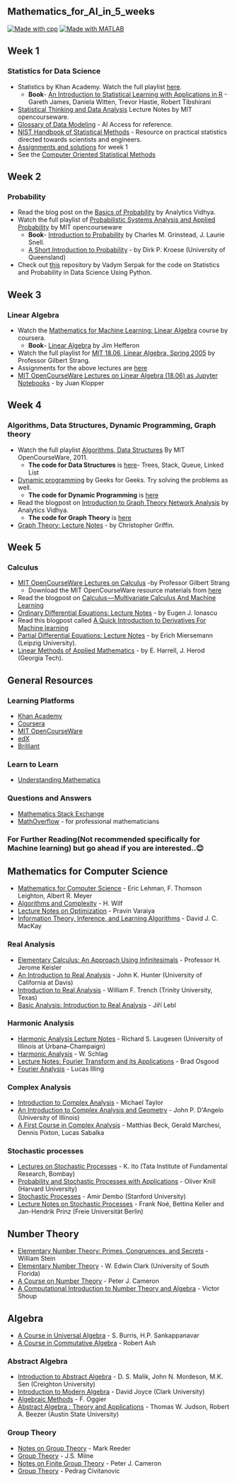 ## Mathematics_for_AI_in_5_weeks



[![Made with cpp](https://img.shields.io/badge/Made%20with-cpp-green.svg)](https://developerinsider.co/download-turbo-c-for-windows-7-8-8-1-and-windows-10-32-64-bit-full-screen/)
[![Made with MATLAB](https://img.shields.io/badge/Made%20with-MATLAB-red.svg)](https://www.mathworks.com/downloads/)


## Week 1 
### Statistics for Data Science
- Statistics by Khan Academy. Watch the full playlist [here](https://www.youtube.com/watch?v=uhxtUt_-GyM&list=PL1328115D3D8A2566).
  - **Book**- [An Introduction to Statistical Learning with Applications in R](http://www-bcf.usc.edu/~gareth/ISL/ISLR%20First%20Printing.pdf) - Gareth James, 
  Daniela Witten, Trevor Hastie, Robert Tibshirani
- [Statistical Thinking and Data Analysis](https://ocw.mit.edu/courses/sloan-school-of-management/15-075j-statistical-thinking-and-data-analysis-fall-2011/lecture-notes/) Lecture Notes
  by MIT opencourseware.
- [Glossary of Data Modeling](https://web.archive.org/web/20130523134625/http://www.aiaccess.net/e_gm.htm) - AI Access for reference.
- [NIST Handbook of Statistical Methods](http://itl.nist.gov/div898/handbook/index.htm) - Resource 
  on practical statistics directed towards scientists and engineers.
- [Assignments and solutions](https://github.com/soumyadip1995/Mathematics_for_AI_in_5_weeks/tree/master/Week%201%20Assignment) for week 1
- See the [Computer Oriented Statistical Methods](https://github.com/soumyadip1995/Mathematics_for_AI_in_5_weeks/tree/master/Computer%20Oriented%20Statistical%20Methods)

## Week 2
### Probability
- Read the blog post on the [Basics of Probability](https://www.analyticsvidhya.com/blog/2017/02/basic-probability-data-science-with-examples/) by Analytics Vidhya.
- Watch the full playlist of [Probabilistic Systems Analysis and Applied Probability](https://www.youtube.com/watch?v=j9WZyLZCBzs&list=PLUl4u3cNGP61MdtwGTqZA0MreSaDybji8) by MIT opencourseware
  - **Book**- [Introduction to Probability](https://www.dartmouth.edu/~chance/teaching_aids/books_articles/probability_book/amsbook.mac.pdf) by Charles M. Grinstead, J. Laurie Snell.
  - [A Short Introduction to Probability](http://www.maths.uq.edu.au/~kroese/asitp.pdf) - by Dirk P. Kroese (University of Queensland)
- Check out [this](https://github.com/VSerpak/DSE210x-Statistics-and-Probability-in-Data-Science-using-Python) repository by Vadym Serpak for the code on Statistics and Probability in Data Science Using Python.


## Week 3
### Linear Algebra
- Watch the [Mathematics for Machine Learning: Linear Algebra](https://www.coursera.org/learn/linear-algebra-machine-learning) course by coursera.
  - **Book**- [Linear Algebra](http://joshua.smcvt.edu/linearalgebra) by Jim Hefferon
- Watch the full playlist for [MIT 18.06, Linear Algebra, Spring 2005](https://www.youtube.com/watch?v=ZK3O402wf1c&list=PLE7DDD91010BC51F8) by Professor Gilbert Strang.
- Assignments for the above lectures are [here](https://ocw.mit.edu/courses/mathematics/18-06-linear-algebra-spring-2010/assignments/)
- [MIT OpenCourseWare Lectures on Linear Algebra (18.06) as Jupyter Notebooks](https://github.com/juanklopper/MIT_OCW_Linear_Algebra_18_06) - by Juan Klopper
 
 ## Week 4
 ### Algorithms, Data Structures, Dynamic Programming, Graph theory
 - Watch the full playlist [Algorithms, Data Structures](https://www.youtube.com/watch?v=HtSuA80QTyo&list=PLPsbJPZDyPYHF0DJLiXcFKFtebgFlV0ID) By MIT OpenCourseWare, 2011.
   - **The code for Data Structures** is [here](https://github.com/soumyadip1995/Mathematics_for_AI_in_5_weeks/tree/master/Week%204/Data%20Structure)- Trees, Stack, Queue, Linked List
 - [Dynamic programming](https://www.geeksforgeeks.org/dynamic-programming/) by Geeks for Geeks. Try solving the problems as well.
   - **The code for Dynamic Programming** is [here](https://github.com/soumyadip1995/Mathematics_for_AI_in_5_weeks/tree/master/Week%204/Dynamic%20Programming)
 - Read the blogpost on [Introduction to Graph Theory Network Analysis](https://www.analyticsvidhya.com/blog/2018/04/introduction-to-graph-theory-network-analysis-python-codes/) by Analytics Vidhya.
   - **The code for Graph Theory** is [here](https://github.com/soumyadip1995/Mathematics_for_AI_in_5_weeks/tree/master/Week%204/Graph)
 - [Graph Theory: Lecture Notes](http://www.personal.psu.edu/cxg286/Math485.pdf) - by Christopher Griffin.
 
 ## Week 5
 ### Calculus
 - [MIT OpenCourseWare Lectures on Calculus](https://ocw.mit.edu/resources/res-18-001-calculus-online-textbook-spring-2005/textbook/) -by Professor Gilbert Strang
   - Download the MIT OpenCourseWare resource materials from [here](https://ocw.mit.edu/resources/res-18-001-calculus-online-textbook-spring-2005/download-resource-materials/)
 - Read the blogpost on [Calculus — Multivariate Calculus And Machine Learning](https://medium.com/fintechexplained/calculus-multivariate-calculus-and-machine-learning-242b9efcb41c)
 - [Ordinary Differential Equations: Lecture Notes](http://www.cs.bgu.ac.il/~leonid/ode_bio_files/Ionascu_LectNotes.pdf) - by Eugen J. Ionascu
 - Read this blogpost called [ A Quick Introduction to Derivatives For Machine learning](https://towardsdatascience.com/a-quick-introduction-to-derivatives-for-machine-learning-people-3cd913c5cf33)
 - [Partial Differential Equations: Lecture Notes](http://www.math.uni-leipzig.de/~miersemann/pdebook.pdf) -  by Erich Miersemann (Leipzig University).
 - [Linear Methods of Applied Mathematics](http://www.mathphysics.com/pde/) - by E. Harrell, J. Herod (Georgia Tech).
 
 
 ## General Resources

### Learning Platforms

* [Khan Academy](https://www.khanacademy.org/math)
* [Coursera](https://www.coursera.org/courses?query=mathematics&languages=en)
* [MIT OpenCourseWare](http://ocw.mit.edu/courses/mathematics/)
* [edX](https://www.edx.org/course/subject/math)
* [Brilliant](https://brilliant.org/)

### Learn to Learn

* [Understanding Mathematics](https://github.com/nelson-brochado/understanding-math)

### Questions and Answers

* [Mathematics Stack Exchange](http://math.stackexchange.com/)
* [MathOverflow](http://mathoverflow.net/) - for professional mathematicians

 
### For Further Reading(Not recommended specifically for Machine learning) but go ahead if you are interested..😊

## Mathematics for Computer Science

* [Mathematics for Computer Science](https://people.csail.mit.edu/meyer/mcs.pdf) - Eric Lehman, F. Thomson Leighton, Albert R. Meyer
* [Algorithms and Complexity](http://www.math.upenn.edu/%7Ewilf/AlgComp3.html) - H. Wilf
* [Lecture Notes on Optimization](http://people.eecs.berkeley.edu/~varaiya/papers_ps.dir/NOO.pdf) - Pravin Varaiya
* [Information Theory, Inference, and Learning Algorithms](http://www.inference.org.uk/mackay/itila/book.html) - David J. C. MacKay

### Real Analysis

* [Elementary Calculus: An Approach Using Infinitesimals](http://www.math.wisc.edu/~keisler/calc.html) - Professor H. Jerome Keisler
* [An Introduction to Real Analysis](https://www.math.ucdavis.edu/~hunter/intro_analysis_pdf/intro_analysis.pdf) - John K. Hunter (University of California at Davis)
* [Introduction to Real Analysis](http://ramanujan.math.trinity.edu/wtrench/texts/TRENCH_REAL_ANALYSIS.PDF) - William F. Trench (Trinity University, Texas)
* [Basic Analysis: Introduction to Real Analysis](http://www.jirka.org/ra/realanal.pdf) - Jiří Lebl


### Harmonic Analysis

* [Harmonic Analysis Lecture Notes](http://www.math.uiuc.edu/~laugesen/545/545Lectures.pdf) - Richard S. Laugesen (University of Illinois at Urbana–Champaign)
* [Harmonic Analysis](http://www.math.uchicago.edu/~schlag/harmonicnotes.pdf) - W. Schlag
* [Lecture Notes: Fourier Transform and its Applications](https://see.stanford.edu/materials/lsoftaee261/book-fall-07.pdf) - Brad Osgood
* [Fourier Analysis](http://www.reed.edu/physics/courses/Physics331.f08/pdf/Fourier.pdf) - Lucas Illing

### Complex Analysis

* [Introduction to Complex Analysis](http://www.unc.edu/math/Faculty/met/complex.pdf) - Michael Taylor
* [An Introduction to Complex Analysis and Geometry](http://www.math.uiuc.edu/~jpda/jpd-complex-geometry-book-5-refs-bip.pdf) - John P. D'Angelo (University of Illinois)
* [A First Course in Complex Analysis](http://math.sfsu.edu/beck/papers/complex.pdf) - Matthias Beck, Gerald Marchesi, Dennis Pixton, Lucas Sabalka

### Stochastic processes

* [Lectures on Stochastic Processes](http://www.math.tifr.res.in/~publ/ln/tifr24.pdf) - K. Ito (Tata Institute of Fundamental Research, Bombay)
* [Probability and Stochastic Processes with Applications](http://www.math.harvard.edu/~knill/teaching/math144_1994/probability.pdf) - Oliver Knill (Harvard University)
* [Stochastic Processes](http://statweb.stanford.edu/~adembo/math-136/nnotes.pdf) - Amir Dembo (Stanford University)
* [Lecture Notes on Stochastic Processes](http://www.mi.fu-berlin.de/wiki/pub/CompMolBio/MarkovKetten15/stochastic_processes_2011.pdf) - Frank Noé, Bettina Keller and Jan-Hendrik Prinz (Freie Universität Berlin)

## Number Theory

* [Elementary Number Theory: Primes, Congruences, and Secrets](http://wstein.org/ent/ent.pdf) - William Stein
* [Elementary Number Theory](http://www.iiserpune.ac.in/~ayan/MTH312/%28127%29.pdf) - W. Edwin Clark (University of South Florida)
* [A Course on Number Theory](http://www.maths.qmul.ac.uk/~pjc/notes/nt.pdf) - Peter J. Cameron
* [A Computational Introduction to Number Theory and Algebra](http://shoup.net/ntb/ntb-v2.pdf) - Victor Shoup

## Algebra

* [A Course in Universal Algebra](http://www.math.uwaterloo.ca/~snburris/htdocs/ualg.html) - S. Burris, H.P. Sankappanavar
* [A Course in Commutative Algebra](https://faculty.math.illinois.edu/~r-ash/ComAlg.html) - Robert Ash

### Abstract Algebra

* [Introduction to Abstract Algebra](https://people.creighton.edu/~dsm33733/MTH581/Introduction%20to%20Abstract%20Algebra.pdf) - D. S. Malik, John N. Mordeson, M.K. Sen (Creighton University)
* [Introduction to Modern Algebra](http://aleph0.clarku.edu/~djoyce/ma225/algebra.pdf) - David Joyce (Clark University)
* [Algebraic Methods](http://www1.spms.ntu.edu.sg/~frederique/AA11.pdf) - F. Oggier
* [Abstract Algebra : Theory and Applications](http://abstract.ups.edu/download/aata-20150812.pdf) - Thomas W. Judson, Robert A. Beezer (Austin State University)

### Group Theory

* [Notes on Group Theory](https://www2.bc.edu/mark-reeder/Groups.pdf) - Mark Reeder
* [Group Theory](http://www.jmilne.org/math/CourseNotes/GT.pdf) - J.S. Milne
* [Notes on Finite Group Theory](http://www.maths.qmul.ac.uk/~pjc/notes/gt.pdf) - Peter J. Cameron
* [Group Theory](http://www.cns.gatech.edu/GroupTheory/index.html) - Pedrag Civitanovic

 
 
